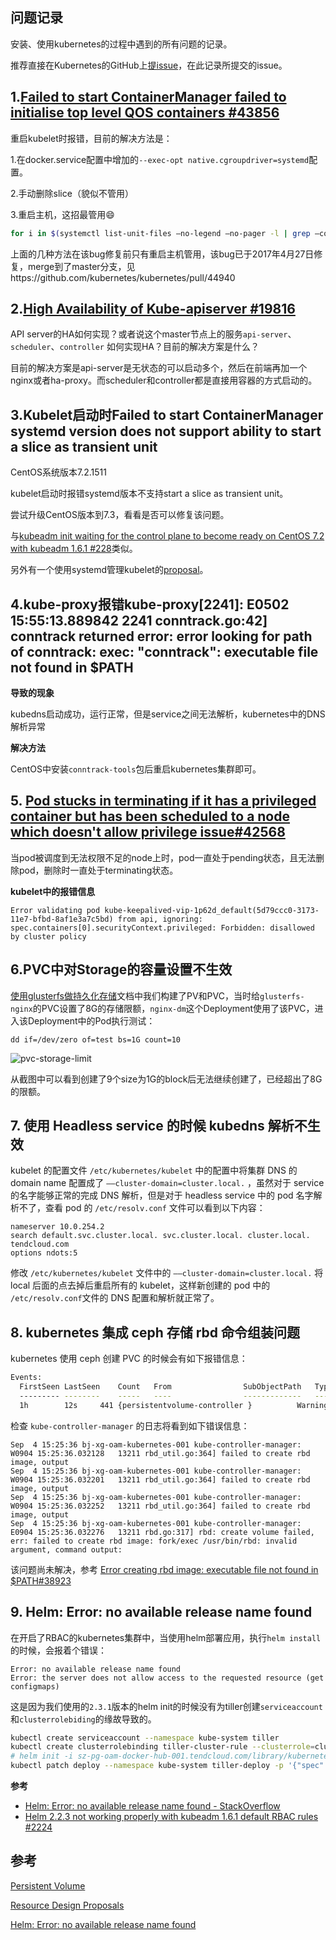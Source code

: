 ## 问题记录

安装、使用kubernetes的过程中遇到的所有问题的记录。

推荐直接在Kubernetes的GitHub上[提issue](https://github.com/kubernetes/kubernetes/issues/new)，在此记录所提交的issue。

## 1.[Failed to start ContainerManager failed to initialise top level QOS containers #43856](https://github.com/kubernetes/kubernetes/issues/43856)

重启kubelet时报错，目前的解决方法是：

1.在docker.service配置中增加的`--exec-opt native.cgroupdriver=systemd`配置。

2.手动删除slice（貌似不管用）

3.重启主机，这招最管用😄

```bash
for i in $(systemctl list-unit-files —no-legend —no-pager -l | grep —color=never -o .*.slice | grep kubepod);do systemctl stop $i;done
```

上面的几种方法在该bug修复前只有重启主机管用，该bug已于2017年4月27日修复，merge到了master分支，见https://github.com/kubernetes/kubernetes/pull/44940

## 2.[High Availability of Kube-apiserver #19816](https://github.com/kubernetes/kubernetes/issues/19816)

API server的HA如何实现？或者说这个master节点上的服务`api-server`、`scheduler`、`controller` 如何实现HA？目前的解决方案是什么？

目前的解决方案是api-server是无状态的可以启动多个，然后在前端再加一个nginx或者ha-proxy。而scheduler和controller都是直接用容器的方式启动的。

## 3.Kubelet启动时Failed to start ContainerManager systemd version does not support ability to start a slice as transient unit

CentOS系统版本7.2.1511

kubelet启动时报错systemd版本不支持start a slice as transient unit。

尝试升级CentOS版本到7.3，看看是否可以修复该问题。

与[kubeadm init waiting for the control plane to become ready on CentOS 7.2 with kubeadm 1.6.1 #228](https://github.com/kubernetes/kubeadm/issues/228)类似。

另外有一个使用systemd管理kubelet的[proposal](https://github.com/kubernetes/community/blob/master/contributors/design-proposals/kubelet-systemd.md)。

## 4.kube-proxy报错kube-proxy[2241]: E0502 15:55:13.889842    2241 conntrack.go:42] conntrack returned error: error looking for path of conntrack: exec: "conntrack": executable file not found in $PATH

**导致的现象**

kubedns启动成功，运行正常，但是service之间无法解析，kubernetes中的DNS解析异常

**解决方法**

CentOS中安装`conntrack-tools`包后重启kubernetes集群即可。

## 5. [Pod stucks in terminating if it has a privileged container but has been scheduled to a node which doesn't allow privilege issue#42568](https://github.com/kubernetes/kubernetes/issues/42568)

当pod被调度到无法权限不足的node上时，pod一直处于pending状态，且无法删除pod，删除时一直处于terminating状态。

**kubelet中的报错信息**

```
Error validating pod kube-keepalived-vip-1p62d_default(5d79ccc0-3173-11e7-bfbd-8af1e3a7c5bd) from api, ignoring: spec.containers[0].securityContext.privileged: Forbidden: disallowed by cluster policy
```
## 6.PVC中对Storage的容量设置不生效

[使用glusterfs做持久化存储](../practice/using-glusterfs-for-persistent-storage.md)文档中我们构建了PV和PVC，当时给`glusterfs-nginx`的PVC设置了8G的存储限额，`nginx-dm`这个Deployment使用了该PVC，进入该Deployment中的Pod执行测试：

```
dd if=/dev/zero of=test bs=1G count=10
```

![pvc-storage-limit](../images/pvc-storage-limit.jpg)

从截图中可以看到创建了9个size为1G的block后无法继续创建了，已经超出了8G的限额。

## 7. 使用 Headless service 的时候 kubedns 解析不生效

kubelet 的配置文件 `/etc/kubernetes/kubelet` 中的配置中将集群 DNS 的 domain name 配置成了  `––cluster-domain=cluster.local.`  ，虽然对于 service 的名字能够正常的完成 DNS 解析，但是对于 headless service 中的 pod 名字解析不了，查看 pod 的 `/etc/resolv.conf` 文件可以看到以下内容：

```
nameserver 10.0.254.2
search default.svc.cluster.local. svc.cluster.local. cluster.local. tendcloud.com
options ndots:5
```

修改 `/etc/kubernetes/kubelet` 文件中的  `––cluster-domain=cluster.local.`  将 local 后面的点去掉后重启所有的 kubelet，这样新创建的 pod 中的 `/etc/resolv.conf`文件的 DNS 配置和解析就正常了。

## 8. kubernetes 集成 ceph 存储 rbd 命令组装问题

kubernetes 使用 ceph 创建 PVC 的时候会有如下报错信息：

```bash
Events:
  FirstSeen	LastSeen	Count	From				SubObjectPath	Type		Reason			Message
  ---------	--------	-----	----				-------------	--------	------			-------
  1h		12s		441	{persistentvolume-controller }			Warning		ProvisioningFailed	Failed to provision volume with StorageClass "ceph-web": failed to create rbd image: executable file not found in $PATH, command output:
```

检查 `kube-controller-manager` 的日志将看到如下错误信息：

```
Sep  4 15:25:36 bj-xg-oam-kubernetes-001 kube-controller-manager: W0904 15:25:36.032128   13211 rbd_util.go:364] failed to create rbd image, output
Sep  4 15:25:36 bj-xg-oam-kubernetes-001 kube-controller-manager: W0904 15:25:36.032201   13211 rbd_util.go:364] failed to create rbd image, output
Sep  4 15:25:36 bj-xg-oam-kubernetes-001 kube-controller-manager: W0904 15:25:36.032252   13211 rbd_util.go:364] failed to create rbd image, output
Sep  4 15:25:36 bj-xg-oam-kubernetes-001 kube-controller-manager: E0904 15:25:36.032276   13211 rbd.go:317] rbd: create volume failed, err: failed to create rbd image: fork/exec /usr/bin/rbd: invalid argument, command output:
```

该问题尚未解决，参考 [Error creating rbd image: executable file not found in $PATH#38923](https://github.com/kubernetes/kubernetes/issues/38923)

## 9. Helm: Error: no available release name found

在开启了RBAC的kubernetes集群中，当使用helm部署应用，执行`helm install`的时候，会报着个错误：

```
Error: no available release name found
Error: the server does not allow access to the requested resource (get configmaps)
```

这是因为我们使用的`2.3.1`版本的helm init的时候没有为tiller创建`serviceaccount`和`clusterrolebiding`的缘故导致的。

```bash
kubectl create serviceaccount --namespace kube-system tiller
kubectl create clusterrolebinding tiller-cluster-rule --clusterrole=cluster-admin --serviceaccount=kube-system:tiller
# helm init -i sz-pg-oam-docker-hub-001.tendcloud.com/library/kubernetes-helm-tiller:v2.3.1
kubectl patch deploy --namespace kube-system tiller-deploy -p '{"spec":{"template":{"spec":{"serviceAccount":"tiller"}}}}'
```

**参考**

- [Helm: Error: no available release name found - StackOverflow](https://stackoverflow.com/questions/43499971/helm-error-no-available-release-name-found)
- [Helm 2.2.3 not working properly with kubeadm 1.6.1 default RBAC rules #2224](https://github.com/kubernetes/helm/issues/2224)



## 参考

[Persistent Volume](https://kubernetes.io/docs/concepts/storage/persistent-volumes/)

[Resource Design Proposals](https://github.com/kubernetes/community/blob/master/contributors/design-proposals/resources.md)

[Helm: Error: no available release name found]()